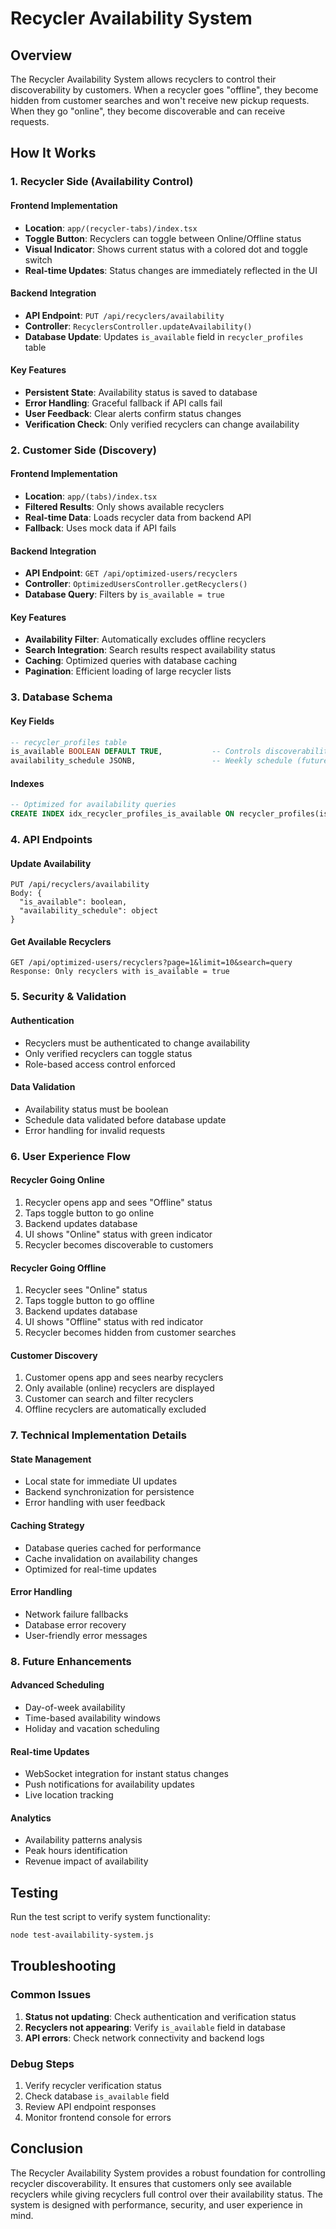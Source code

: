# Recycler Availability System

## Overview
The Recycler Availability System allows recyclers to control their discoverability by customers. When a recycler goes "offline", they become hidden from customer searches and won't receive new pickup requests. When they go "online", they become discoverable and can receive requests.

## How It Works

### 1. Recycler Side (Availability Control)

#### Frontend Implementation
- **Location**: `app/(recycler-tabs)/index.tsx`
- **Toggle Button**: Recyclers can toggle between Online/Offline status
- **Visual Indicator**: Shows current status with a colored dot and toggle switch
- **Real-time Updates**: Status changes are immediately reflected in the UI

#### Backend Integration
- **API Endpoint**: `PUT /api/recyclers/availability`
- **Controller**: `RecyclersController.updateAvailability()`
- **Database Update**: Updates `is_available` field in `recycler_profiles` table

#### Key Features
- **Persistent State**: Availability status is saved to database
- **Error Handling**: Graceful fallback if API calls fail
- **User Feedback**: Clear alerts confirm status changes
- **Verification Check**: Only verified recyclers can change availability

### 2. Customer Side (Discovery)

#### Frontend Implementation
- **Location**: `app/(tabs)/index.tsx`
- **Filtered Results**: Only shows available recyclers
- **Real-time Data**: Loads recycler data from backend API
- **Fallback**: Uses mock data if API fails

#### Backend Integration
- **API Endpoint**: `GET /api/optimized-users/recyclers`
- **Controller**: `OptimizedUsersController.getRecyclers()`
- **Database Query**: Filters by `is_available = true`

#### Key Features
- **Availability Filter**: Automatically excludes offline recyclers
- **Search Integration**: Search results respect availability status
- **Caching**: Optimized queries with database caching
- **Pagination**: Efficient loading of large recycler lists

### 3. Database Schema

#### Key Fields
```sql
-- recycler_profiles table
is_available BOOLEAN DEFAULT TRUE,           -- Controls discoverability
availability_schedule JSONB,                 -- Weekly schedule (future enhancement)
```

#### Indexes
```sql
-- Optimized for availability queries
CREATE INDEX idx_recycler_profiles_is_available ON recycler_profiles(is_available);
```

### 4. API Endpoints

#### Update Availability
```
PUT /api/recyclers/availability
Body: {
  "is_available": boolean,
  "availability_schedule": object
}
```

#### Get Available Recyclers
```
GET /api/optimized-users/recyclers?page=1&limit=10&search=query
Response: Only recyclers with is_available = true
```

### 5. Security & Validation

#### Authentication
- Recyclers must be authenticated to change availability
- Only verified recyclers can toggle status
- Role-based access control enforced

#### Data Validation
- Availability status must be boolean
- Schedule data validated before database update
- Error handling for invalid requests

### 6. User Experience Flow

#### Recycler Going Online
1. Recycler opens app and sees "Offline" status
2. Taps toggle button to go online
3. Backend updates database
4. UI shows "Online" status with green indicator
5. Recycler becomes discoverable to customers

#### Recycler Going Offline
1. Recycler sees "Online" status
2. Taps toggle button to go offline
3. Backend updates database
4. UI shows "Offline" status with red indicator
5. Recycler becomes hidden from customer searches

#### Customer Discovery
1. Customer opens app and sees nearby recyclers
2. Only available (online) recyclers are displayed
3. Customer can search and filter recyclers
4. Offline recyclers are automatically excluded

### 7. Technical Implementation Details

#### State Management
- Local state for immediate UI updates
- Backend synchronization for persistence
- Error handling with user feedback

#### Caching Strategy
- Database queries cached for performance
- Cache invalidation on availability changes
- Optimized for real-time updates

#### Error Handling
- Network failure fallbacks
- Database error recovery
- User-friendly error messages

### 8. Future Enhancements

#### Advanced Scheduling
- Day-of-week availability
- Time-based availability windows
- Holiday and vacation scheduling

#### Real-time Updates
- WebSocket integration for instant status changes
- Push notifications for availability updates
- Live location tracking

#### Analytics
- Availability patterns analysis
- Peak hours identification
- Revenue impact of availability

## Testing

Run the test script to verify system functionality:
```bash
node test-availability-system.js
```

## Troubleshooting

### Common Issues
1. **Status not updating**: Check authentication and verification status
2. **Recyclers not appearing**: Verify `is_available` field in database
3. **API errors**: Check network connectivity and backend logs

### Debug Steps
1. Verify recycler verification status
2. Check database `is_available` field
3. Review API endpoint responses
4. Monitor frontend console for errors

## Conclusion

The Recycler Availability System provides a robust foundation for controlling recycler discoverability. It ensures that customers only see available recyclers while giving recyclers full control over their availability status. The system is designed with performance, security, and user experience in mind.
